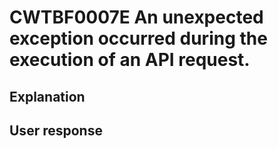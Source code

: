 # CWTBF0007E An unexpected exception occurred during the execution of an API request.

## Explanation

## User response